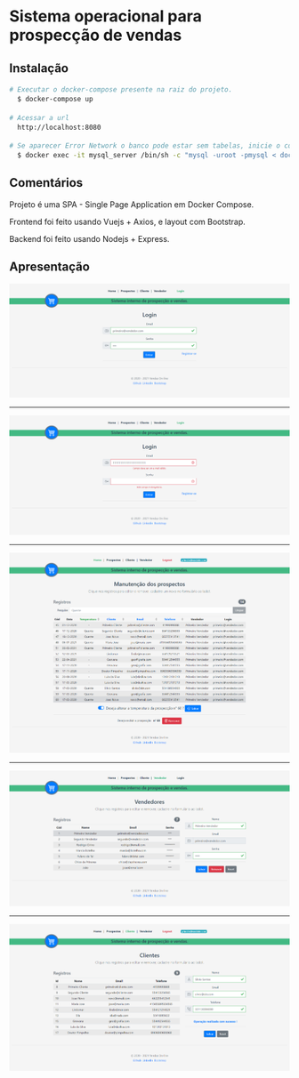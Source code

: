 
# Sistema operacional para prospecção de vendas

<!--
> Produzido exclusivamente para o processo seletivo da empresa Leads2B.
> 
> Autor: Rodrigo Cirino de Andrade
> 
> Data: Dezembro/2020


## Tecnologias

*entre outros presentes no package.json*

| Tech        | Version           | 
| ------------- |:-------------:| 
|   Nodejs   |   12.17    |
|   MySQL   |   8.0.22    |
|   Vue   |   2.6    |
|   Vue-cli   |   4.5    |
|   Vuex   |   2.6    |
|   VueRouter   |   3.2    |
|   Bootstrap-vue   |   2.17    |
|   Docker   |   20.10    |
|   docker-compose   |   1.27    |

-->

## Instalação

```bash
# Executar o docker-compose presente na raiz do projeto.
  $ docker-compose up

# Acessar a url
  http://localhost:8080

# Se aparecer Error Network o banco pode estar sem tabelas, inicie o container mysql_server e rode
  $ docker exec -it mysql_server /bin/sh -c "mysql -uroot -pmysql < docker-entrypoint-initdb.d/dump.sql"
```

## Comentários

Projeto é uma SPA - Single Page Application em Docker Compose.

Frontend foi feito usando Vuejs + Axios, e layout com Bootstrap.

Backend foi feito usando Nodejs + Express.
<!--, mas me sinto confortável em fazer em PHP, Java e Python.-->

<!--
### Conceitos aplicados

Layout responsivo usando o conceito de flexbox do Bootstrap.

Página Home listando as prospecções apenas do vendedor logado.

Lista de prospecções pode ser filtrada digitando "Quente" no campo de busca da página Home.

Simples marcar e desmarcar como quente uma prospecção na página Home.

Layout foi criado por min, com os facilidades existentes no Bootstrap.

Tela de login e registro, com bloqueio por senha de acesso sem autorização.

Aplicado conceitos de Design Patterns e Código limpo.

Uso de promises para as chamadas de banco de dados.

Validação de todos os campos no front com bloqueios antes de enviar ao back.

Desabilitar ações passíveis de problemas por exemplo remover sem selecionar.

Apesar de conhecer bem Gitflow, Code Review, não utilizei nesse projeto.

Apesar de não ser expert em UX fiz o possível para usar icons e cores que combinem. hahaha : )

### Critérios faltantes

Criação de testes automatizados

-->

## Apresentação

![alt text](screenshots/login_success.png)

---

![alt text](screenshots/login_error.png)

---

![alt text](screenshots/manutencao.png)

---

![alt text](screenshots/vendedor.png)

---

![alt text](screenshots/clientes.png)


